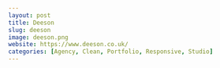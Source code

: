 ```yaml
---
layout: post
title: Deeson
slug: deeson
image: deeson.png
website: https://www.deeson.co.uk/
categories: [Agency, Clean, Portfolio, Responsive, Studio]
---
```

